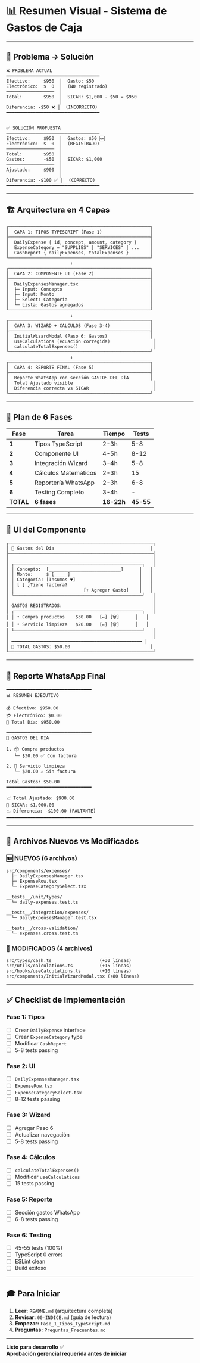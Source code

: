 # 📊 Resumen Visual - Sistema de Gastos de Caja

---

## 🎯 Problema → Solución

```
❌ PROBLEMA ACTUAL
━━━━━━━━━━━━━━━━━━━━━━━━━━━━━━━━━━━
Efectivo:     $950  │  Gasto: $50
Electrónico:  $  0  │  (NO registrado)
──────────────────  │  
Total:        $950  │  SICAR: $1,000 - $50 = $950
                    │
Diferencia: -$50 ❌ │  (INCORRECTO)
━━━━━━━━━━━━━━━━━━━━━━━━━━━━━━━━━━━


✅ SOLUCIÓN PROPUESTA
━━━━━━━━━━━━━━━━━━━━━━━━━━━━━━━━━━━
Efectivo:     $950  │  Gastos: $50 🆕
Electrónico:  $  0  │  (REGISTRADO)
──────────────────  │  
Total:        $950  │  
Gastos:       -$50  │  SICAR: $1,000
──────────────────  │
Ajustado:     $900  │
                    │
Diferencia: -$100 ✅ │  (CORRECTO)
━━━━━━━━━━━━━━━━━━━━━━━━━━━━━━━━━━━
```

---

## 🏗️ Arquitectura en 4 Capas

```
┌─────────────────────────────────────────────────────┐
│  CAPA 1: TIPOS TYPESCRIPT (Fase 1)                  │
├─────────────────────────────────────────────────────┤
│  DailyExpense { id, concept, amount, category }     │
│  ExpenseCategory = "SUPPLIES" | "SERVICES" | ...    │
│  CashReport { dailyExpenses, totalExpenses }        │
└─────────────────────────────────────────────────────┘
                        ↓
┌─────────────────────────────────────────────────────┐
│  CAPA 2: COMPONENTE UI (Fase 2)                     │
├─────────────────────────────────────────────────────┤
│  DailyExpensesManager.tsx                           │
│  ├─ Input: Concepto                                 │
│  ├─ Input: Monto                                    │
│  ├─ Select: Categoría                               │
│  └─ Lista: Gastos agregados                         │
└─────────────────────────────────────────────────────┘
                        ↓
┌─────────────────────────────────────────────────────┐
│  CAPA 3: WIZARD + CÁLCULOS (Fase 3-4)               │
├─────────────────────────────────────────────────────┤
│  InitialWizardModal (Paso 6: Gastos)                │
│  useCalculations (ecuación corregida)                │
│  calculateTotalExpenses()                            │
└─────────────────────────────────────────────────────┘
                        ↓
┌─────────────────────────────────────────────────────┐
│  CAPA 4: REPORTE FINAL (Fase 5)                     │
├─────────────────────────────────────────────────────┤
│  Reporte WhatsApp con sección GASTOS DEL DÍA        │
│  Total Ajustado visible                              │
│  Diferencia correcta vs SICAR                        │
└─────────────────────────────────────────────────────┘
```

---

## 📝 Plan de 6 Fases

| Fase | Tarea | Tiempo | Tests |
|------|-------|--------|-------|
| **1** | Tipos TypeScript | 2-3h | 5-8 |
| **2** | Componente UI | 4-5h | 8-12 |
| **3** | Integración Wizard | 3-4h | 5-8 |
| **4** | Cálculos Matemáticos | 2-3h | 15 |
| **5** | Reportería WhatsApp | 2-3h | 6-8 |
| **6** | Testing Completo | 3-4h | - |
| **TOTAL** | **6 fases** | **16-22h** | **45-55** |

---

## 🎨 UI del Componente

```
┌──────────────────────────────────────────────────────┐
│ 💸 Gastos del Día                                    │
├──────────────────────────────────────────────────────┤
│                                                      │
│ ┌────────────────────────────────────────────────┐   │
│ │ Concepto:  [___________________________]      │   │
│ │ Monto:     $ [_____]                          │   │
│ │ Categoría: [Insumos ▼]                        │   │
│ │ [ ] ¿Tiene factura?                           │   │
│ │                          [+ Agregar Gasto]    │   │
│ └────────────────────────────────────────────────┘   │
│                                                      │
│ GASTOS REGISTRADOS:                                  │
│ ┌────────────────────────────────────────────────┐   │
│ │ • Compra productos    $30.00   [✏️] [🗑️]      │   │
│ │ • Servicio limpieza   $20.00   [✏️] [🗑️]      │   │
│ └────────────────────────────────────────────────┘   │
│                                                      │
│ ━━━━━━━━━━━━━━━━━━━━━━━━━━━━━━━━━━━━━━━━━━━━━━━━━ │
│ 💸 TOTAL GASTOS: $50.00                              │
└──────────────────────────────────────────────────────┘
```

---

## 📱 Reporte WhatsApp Final

```
━━━━━━━━━━━━━━━━━━━━━━━━━━━━━━━━
📊 RESUMEN EJECUTIVO

💰 Efectivo: $950.00
💳 Electrónico: $0.00
💼 Total Día: $950.00

━━━━━━━━━━━━━━━━━━━━━━━━━━━━━━━━
💸 GASTOS DEL DÍA

1. 📦 Compra productos
   └─ $30.00 ✅ Con factura

2. 🔧 Servicio limpieza
   └─ $20.00 ⚠️ Sin factura

Total Gastos: $50.00
━━━━━━━━━━━━━━━━━━━━━━━━━━━━━━━━

📈 Total Ajustado: $900.00
🎯 SICAR: $1,000.00
📉 Diferencia: -$100.00 (FALTANTE)
━━━━━━━━━━━━━━━━━━━━━━━━━━━━━━━━
```

---

## 📁 Archivos Nuevos vs Modificados

### 🆕 NUEVOS (6 archivos)

```
src/components/expenses/
  ├─ DailyExpensesManager.tsx
  ├─ ExpenseRow.tsx
  └─ ExpenseCategorySelect.tsx

__tests__/unit/types/
  └─ daily-expenses.test.ts

__tests__/integration/expenses/
  └─ DailyExpensesManager.test.tsx

__tests__/cross-validation/
  └─ expenses.cross.test.ts
```

### 🔧 MODIFICADOS (4 archivos)

```
src/types/cash.ts                  (+30 líneas)
src/utils/calculations.ts          (+15 líneas)
src/hooks/useCalculations.ts       (+10 líneas)
src/components/InitialWizardModal.tsx (+80 líneas)
```

---

## ✅ Checklist de Implementación

### Fase 1: Tipos
- [ ] Crear `DailyExpense` interface
- [ ] Crear `ExpenseCategory` type
- [ ] Modificar `CashReport`
- [ ] 5-8 tests passing

### Fase 2: UI
- [ ] `DailyExpensesManager.tsx`
- [ ] `ExpenseRow.tsx`
- [ ] `ExpenseCategorySelect.tsx`
- [ ] 8-12 tests passing

### Fase 3: Wizard
- [ ] Agregar Paso 6
- [ ] Actualizar navegación
- [ ] 5-8 tests passing

### Fase 4: Cálculos
- [ ] `calculateTotalExpenses()`
- [ ] Modificar `useCalculations`
- [ ] 15 tests passing

### Fase 5: Reporte
- [ ] Sección gastos WhatsApp
- [ ] 6-8 tests passing

### Fase 6: Testing
- [ ] 45-55 tests (100%)
- [ ] TypeScript 0 errors
- [ ] ESLint clean
- [ ] Build exitoso

---

## 🎓 Para Iniciar

1. **Leer:** `README.md` (arquitectura completa)
2. **Revisar:** `00-INDICE.md` (guía de lectura)
3. **Empezar:** `Fase_1_Tipos_TypeScript.md`
4. **Preguntas:** `Preguntas_Frecuentes.md`

---

**Listo para desarrollo** ✅  
**Aprobación gerencial requerida antes de iniciar**

